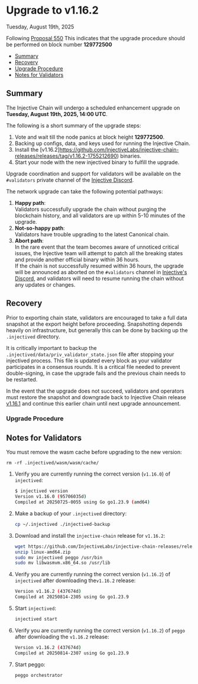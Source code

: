 # Upgrade to v1.16.2

Tuesday, August 19th, 2025

Following [Proposal 550](https://injhub.com/proposal/550/) This indicates that the upgrade procedure should be performed on block number **129772500**

* [Summary](#summary)
* [Recovery](#recovery)
* [Upgrade Procedure](#upgrade-procedure)
* [Notes for Validators](#notes-for-validators)

## Summary

The Injective Chain will undergo a scheduled enhancement upgrade on **Tuesday, August 19th, 2025, 14:00 UTC**.

The following is a short summary of the upgrade steps:

1. Vote and wait till the node panics at block height **129772500**.
2. Backing up configs, data, and keys used for running the Injective Chain.
3. Install the [v1.16.2]https://github.com/InjectiveLabs/injective-chain-releases/releases/tag/v1.16.2-1755212690) binaries.
4. Start your node with the new injectived binary to fulfill the upgrade.

Upgrade coordination and support for validators will be available on the `#validators` private channel of the [Injective Discord](https://discord.gg/injective).

The network upgrade can take the following potential pathways:

1. **Happy path**:\
   Validators successfully upgrade the chain without purging the blockchain history, and all validators are up within 5-10 minutes of the upgrade.
2. **Not-so-happy path**:\
   Validators have trouble upgrading to the latest Canonical chain.
3. **Abort path**:\
   In the rare event that the team becomes aware of unnoticed critical issues, the Injective team will attempt to patch all the breaking states and provide another official binary within 36 hours.\
   If the chain is not successfully resumed within 36 hours, the upgrade will be announced as aborted on the `#validators` channel in [Injective's Discord](https://discord.gg/injective), and validators will need to resume running the chain without any updates or changes.

## Recovery

Prior to exporting chain state, validators are encouraged to take a full data snapshot at the export height before proceeding. Snapshotting depends heavily on infrastructure, but generally this can be done by backing up the `.injectived` directory.

It is critically important to backup the `.injectived/data/priv_validator_state.json` file after stopping your injectived process. This file is updated every block as your validator participates in a consensus rounds. It is a critical file needed to prevent double-signing, in case the upgrade fails and the previous chain needs to be restarted.

In the event that the upgrade does not succeed, validators and operators must restore the snapshot and downgrade back to Injective Chain release [v1.16.1](https://github.com/InjectiveLabs/injective-chain-releases/releases/tag/v1.16.1-1754161770) and continue this earlier chain until next upgrade announcement.

### Upgrade Procedure

## Notes for Validators

You must remove the wasm cache before upgrading to the new version:

```shell
rm -rf .injectived/wasm/wasm/cache/
```

1.  Verify you are currently running the correct version (`v1.16.0`) of `injectived`:

    ```bash
    $ injectived version
    Version v1.16.0 (95706035d)
    Compiled at 20250725-0055 using Go go1.23.9 (amd64)
    ```

2.  Make a backup of your `.injectived` directory:

    ```bash
    cp ~/.injectived ./injectived-backup
    ```

3. Download and install the `injective-chain` release for `v1.16.2`:

    ```bash
    wget https://github.com/InjectiveLabs/injective-chain-releases/releases/download/v1.16.2-1755212690/linux-amd64.zip
    unzip linux-amd64.zip
    sudo mv injectived peggo /usr/bin
    sudo mv libwasmvm.x86_64.so /usr/lib
    ```

4.  Verify you are currently running the correct version (`v1.16.2`) of `injectived` after downloading the`v1.16.2` release:

    ```bash
    Version v1.16.2 (437674d)
    Compiled at 20250814-2305 using Go go1.23.9
    ```

5.  Start `injectived`:

    ```bash
    injectived start
    ```

6.  Verify you are currently running the correct version (`v1.16.2`) of `peggo` after downloading the `v1.16.2` release:

    ```bash
    Version v1.16.2 (437674d)
    Compiled at 20250814-2307 using Go go1.23.9
    ```

7.  Start peggo:

    ```bash
    peggo orchestrator
    ```
